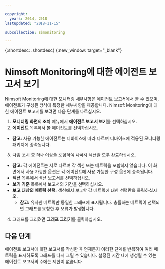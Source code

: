 ```yaml
---

copyright:
  years: 2014, 2018
lastupdated: "2018-11-15"

subcollection: slmonitoring

---
```


{:shortdesc: .shortdesc}
{:new_window: target="_blank"}

# Nimsoft Monitoring에 대한 에이전트 보고서 보기

Nimsoft Monitoring에 대한 모니터링 세부사항은 에이전트 보고서에서 볼 수 있으며, 에이전트가 구성된 방식에 특정한 세부사항을 제공합니다. Nimsoft Monitoring에 대한 에이전트 보고서를 보려면 다음 단계를 따르십시오.

1. **모니터링 화면**의 **조치** 메뉴에서 **에이전트 보고서 보기**를 선택하십시오.
2. **에이전트** 목록에서 볼 에이전트를 선택하십시오.
  * **참고:** 사용 가능한 에이전트는 디바이스에 따라 다르며 디바이스에 적용된 모니터링 패키지에 종속됩니다.
3. 다음 조치 중 하나 이상을 포함하여 나머지 섹션을 모두 완료하십시오.
  * **참고:** 각 에이전트는 서로 다르며 각 섹션 또는 메트릭을 포함하지 않습니다. 이 화면에서 사용 가능한 옵션은 각 에이전트에 사용 가능한 구성 옵션에 종속됩니다.
  * **섹션** 목록에서 섹션 보고서를 선택하십시오.
  * **보기 기준** 목록에서 보고서의 기간을 선택하십시오.
  * **보고 대상의 메트릭 선택:** 섹션에서 보고할 각 메트릭에 대한 선택란을 클릭하십시오.
    * **참고:** 유사한 메트릭만 동일한 그래프에 표시됩니다. 충돌하는 메트릭이 선택되면 그래프를 요청한 후 오류가 발생합니다.
4. 그래프를 그리려면 **그래프 그리기**를 클릭하십시오.

## 다음 단계

에이전트 보고서에 대한 보고서를 작성한 후 언제든지 이러한 단계를 반복하여 여러 메트릭을 표시하도록 그래프를 다시 그릴 수 있습니다. 설정된 시간 내에 생성될 수 있는 에이전트 보고서의 수에는 제한이 없습니다.
